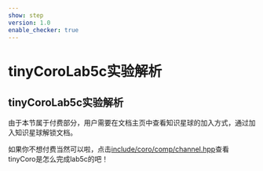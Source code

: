 ```yaml
---
show: step
version: 1.0
enable_checker: true
---
```


# tinyCoroLab5c实验解析

## tinyCoroLab5c实验解析

由于本节属于付费部分，用户需要在文档主页中查看知识星球的加入方式，通过加入知识星球解锁文档。

如果你不想付费当然可以啦，点击[include/coro/comp/channel.hpp](https://github.com/sakurs2/tinyCoroLab/blob/master/include/coro/comp/channel.hpp)查看tinyCoro是怎么完成lab5c的吧！
